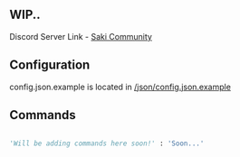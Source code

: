## WIP..
Discord Server Link - [Saki Community](https://discord.gg/AWC2JKB)

## Configuration

config.json.example is located in [/json/config.json.example](https://github.com/MaarSerieus/test/tree/master/json)

## Commands

```python

'Will be adding commands here soon!' : 'Soon...'

```
